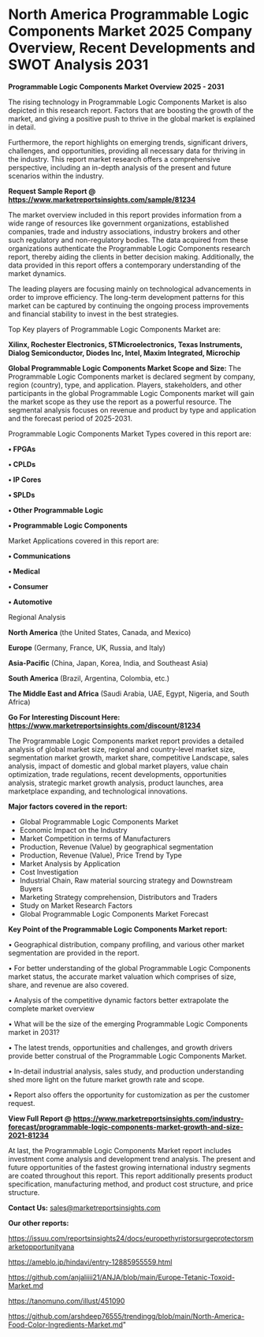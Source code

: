 # North America Programmable Logic Components Market 2025 Company Overview, Recent Developments and SWOT Analysis 2031

<Strong> Programmable Logic Components Market Overview 2025 - 2031</strong>

The rising technology in Programmable Logic Components Market is also depicted in this research report. Factors that are boosting the growth of the market, and giving a positive push to thrive in the global market is explained in detail.

Furthermore, the report highlights on emerging trends, significant drivers, challenges, and opportunities, providing all necessary data for thriving in the industry. This report market research offers a comprehensive perspective, including an in-depth analysis of the present and future scenarios within the industry.

<strong>Request Sample Report @ <a href=https://www.marketreportsinsights.com/sample/81234>https://www.marketreportsinsights.com/sample/81234</a></strong>

The market overview included in this report provides information from a wide range of resources like government organizations, established companies, trade and industry associations, industry brokers and other such regulatory and non-regulatory bodies. The data acquired from these organizations authenticate the Programmable Logic Components research report, thereby aiding the clients in better decision making. Additionally, the data provided in this report offers a contemporary understanding of the market dynamics.

The leading players are focusing mainly on technological advancements in order to improve efficiency. The long-term development patterns for this market can be captured by continuing the ongoing process improvements and financial stability to invest in the best strategies.

Top Key players of Programmable Logic Components Market are:

<strong>Xilinx, Rochester Electronics, STMicroelectronics, Texas Instruments, Dialog Semiconductor, Diodes Inc, Intel, Maxim Integrated, Microchip</strong>

<strong><b>Global Programmable Logic Components Market Scope and Size:</b></strong>
The Programmable Logic Components market is declared segment by company, region (country), type, and application. Players, stakeholders, and other participants in the global Programmable Logic Components market will gain the market scope as they use the report as a powerful resource. The segmental analysis focuses on revenue and product by type and application and the forecast period of 2025-2031.

Programmable Logic Components Market Types covered in this report are:

<strong>• FPGAs

• CPLDs

• IP Cores

• SPLDs

• Other Programmable Logic

• Programmable Logic Components</strong>

Market Applications covered in this report are:

<strong>• Communications

• Medical

• Consumer

• Automotive</strong> 

Regional Analysis

<strong>North America</strong> (the United States, Canada, and Mexico)

<strong>Europe</strong> (Germany, France, UK, Russia, and Italy)

<strong>Asia-Pacific</strong> (China, Japan, Korea, India, and Southeast Asia)

<strong>South America</strong> (Brazil, Argentina, Colombia, etc.)

<strong>The Middle East and Africa</strong> (Saudi Arabia, UAE, Egypt, Nigeria, and South Africa)

<strong>Go For Interesting Discount Here: <a href=https://www.marketreportsinsights.com/discount/81234>https://www.marketreportsinsights.com/discount/81234</a></strong>

The Programmable Logic Components market report provides a detailed analysis of global market size, regional and country-level market size, segmentation market growth, market share, competitive Landscape, sales analysis, impact of domestic and global market players, value chain optimization, trade regulations, recent developments, opportunities analysis, strategic market growth analysis, product launches, area marketplace expanding, and technological innovations.

<strong><b>Major factors covered in the report:</b></strong>
<ul>
  <li>Global Programmable Logic Components Market </li>
  <li>Economic Impact on the Industry</li>
  <li>Market Competition in terms of Manufacturers</li>
  <li>Production, Revenue (Value) by geographical segmentation</li>
  <li>Production, Revenue (Value), Price Trend by Type</li>
  <li>Market Analysis by Application</li>
  <li>Cost Investigation</li>
  <li>Industrial Chain, Raw material sourcing strategy and Downstream Buyers</li>
  <li>Marketing Strategy comprehension, Distributors and Traders</li>
  <li>Study on Market Research Factors</li>
  <li>Global Programmable Logic Components Market Forecast</li>
</ul>

<strong><b>Key Point of the Programmable Logic Components Market report:</b></strong>

• Geographical distribution, company profiling, and various other market segmentation are provided in the report.

• For better understanding of the global Programmable Logic Components market status, the accurate market valuation which comprises of size, share, and revenue are also covered.

• Analysis of the competitive dynamic factors better extrapolate the complete market overview

• What will be the size of the emerging Programmable Logic Components market in 2031?

• The latest trends, opportunities and challenges, and growth drivers provide better construal of the Programmable Logic Components Market.

• In-detail industrial analysis, sales study, and production understanding shed more light on the future market growth rate and scope.

• Report also offers the opportunity for customization as per the customer request.

<strong><b>View Full Report @ <a href=https://www.marketreportsinsights.com/industry-forecast/programmable-logic-components-market-growth-and-size-2021-81234>https://www.marketreportsinsights.com/industry-forecast/programmable-logic-components-market-growth-and-size-2021-81234</a></b></strong>


At last, the Programmable Logic Components Market report includes investment come analysis and development trend analysis. The present and future opportunities of the fastest growing international industry segments are coated throughout this report. This report additionally presents product specification, manufacturing method, and product cost structure, and price structure.

<strong>Contact Us:</strong>
sales@marketreportsinsights.com

<strong>Our other reports:</strong>

<a href=https://issuu.com/reportsinsights24/docs/europethyristorsurgeprotectorsmarketopportunityana>https://issuu.com/reportsinsights24/docs/europethyristorsurgeprotectorsmarketopportunityana</a>

<a href=https://ameblo.jp/hindavi/entry-12885955559.html>https://ameblo.jp/hindavi/entry-12885955559.html</a>

<a href=https://github.com/anjaliiii21/ANJA/blob/main/Europe-Tetanic-Toxoid-Market.md>https://github.com/anjaliiii21/ANJA/blob/main/Europe-Tetanic-Toxoid-Market.md</a>

<a href=https://tanomuno.com/illust/451090>https://tanomuno.com/illust/451090</a>

<a href=https://github.com/arshdeep76555/trendingg/blob/main/North-America-Food-Color-Ingredients-Market.md>https://github.com/arshdeep76555/trendingg/blob/main/North-America-Food-Color-Ingredients-Market.md</a>"
